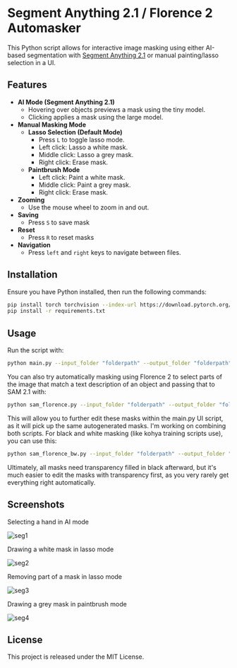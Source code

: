 # Segment Anything 2.1 / Florence 2 Automasker

This Python script allows for interactive image masking using either AI-based segmentation with [Segment Anything 2.1](https://github.com/facebookresearch/segment-anything) or manual painting/lasso selection in a UI.

## Features

- **AI Mode (Segment Anything 2.1)**
  - Hovering over objects previews a mask using the tiny model.
  - Clicking applies a mask using the large model.
- **Manual Masking Mode**
  - **Lasso Selection (Default Mode)**
    - Press `L` to toggle lasso mode.
    - Left click: Lasso a white mask.
    - Middle click: Lasso a grey mask.
    - Right click: Erase mask.
  - **Paintbrush Mode**
    - Left click: Paint a white mask.
    - Middle click: Paint a grey mask.
    - Right click: Erase mask.
- **Zooming**
  - Use the mouse wheel to zoom in and out.
- **Saving**
  - Press `S` to save mask
- **Reset**
  - Press `R` to reset masks
- **Navigation**
  - Press `left` and `right` keys to navigate between files.

## Installation

Ensure you have Python installed, then run the following commands:

```sh
pip install torch torchvision --index-url https://download.pytorch.org/whl/cu126
pip install -r requirements.txt
```

## Usage

Run the script with:

```sh
python main.py --input_folder "folderpath" --output_folder "folderpath"
```
You can also try automatically masking using Florence 2 to select parts of the image that match a text description of an object and passing that to SAM 2.1 with:
```sh
python sam_florence.py --input_folder "folderpath" --output_folder "folderpath" --object "person"
```
This will allow you to further edit these masks within the main.py UI script, as it will pick up the same autogenerated masks. I'm working on combining both scripts.
For black and white masking (like kohya training scripts use), you can use this:
```sh
python sam_florence_bw.py --input_folder "folderpath" --output_folder "folderpath" --object "person"
```
Ultimately, all masks need transparency filled in black afterward, but it's much easier to edit the masks with transparency first, as you very rarely get everything right automatically.


## Screenshots
Selecting a hand in AI mode

![seg1](https://github.com/user-attachments/assets/38e606a9-6fe4-4fa7-bd25-834f47f48a18)

Drawing a white mask in lasso mode

![seg2](https://github.com/user-attachments/assets/c33d7536-530b-4e98-a844-94fecef11b22)

Removing part of a mask in lasso mode

![seg3](https://github.com/user-attachments/assets/f4acd5f6-2838-4a87-ba0a-5019c4e25f80)

Drawing a grey mask in paintbrush mode

![seg4](https://github.com/user-attachments/assets/1583447b-f373-4b9e-a0e3-71e057a1d190)


## License

This project is released under the MIT License.
